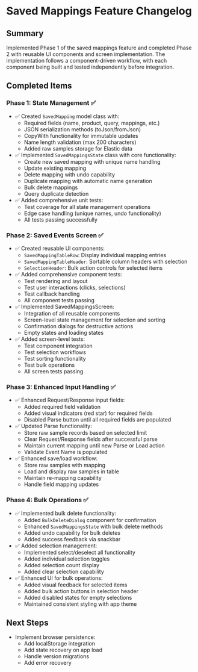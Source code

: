 # Saved Mappings Feature Changelog

## Summary
Implemented Phase 1 of the saved mappings feature and completed Phase 2 with reusable UI components and screen implementation. The implementation follows a component-driven workflow, with each component being built and tested independently before integration.

## Completed Items

### Phase 1: State Management ✅
- ✅ Created `SavedMapping` model class with:
  - Required fields (name, product, query, mappings, etc.)
  - JSON serialization methods (toJson/fromJson)
  - CopyWith functionality for immutable updates
  - Name length validation (max 200 characters)
  - Added raw samples storage for Elastic data
- ✅ Implemented `SavedMappingsState` class with core functionality:
  - Create new saved mapping with unique name handling
  - Update existing mapping
  - Delete mapping with undo capability
  - Duplicate mapping with automatic name generation
  - Bulk delete mappings
  - Query duplicate detection
- ✅ Added comprehensive unit tests:
  - Test coverage for all state management operations
  - Edge case handling (unique names, undo functionality)
  - All tests passing successfully

### Phase 2: Saved Events Screen ✅
- ✅ Created reusable UI components:
  - `SavedMappingTableRow`: Display individual mapping entries
  - `SavedMappingTableHeader`: Sortable column headers with selection
  - `SelectionHeader`: Bulk action controls for selected items
- ✅ Added comprehensive component tests:
  - Test rendering and layout
  - Test user interactions (clicks, selections)
  - Test callback handling
  - All component tests passing
- ✅ Implemented SavedMappingsScreen:
  - Integration of all reusable components
  - Screen-level state management for selection and sorting
  - Confirmation dialogs for destructive actions
  - Empty states and loading states
- ✅ Added screen-level tests:
  - Test component integration
  - Test selection workflows
  - Test sorting functionality
  - Test bulk operations
  - All screen tests passing

### Phase 3: Enhanced Input Handling ✅
- ✅ Enhanced Request/Response input fields:
  - Added required field validation
  - Added visual indicators (red star) for required fields
  - Disabled Parse button until all required fields are populated
- ✅ Updated Parse functionality:
  - Store raw sample records based on selected limit
  - Clear Request/Response fields after successful parse
  - Maintain current mapping until new Parse or Load action
  - Validate Event Name is populated
- ✅ Enhanced save/load workflow:
  - Store raw samples with mapping
  - Load and display raw samples in table
  - Maintain re-mapping capability
  - Handle field mapping updates

### Phase 4: Bulk Operations ✅
- ✅ Implemented bulk delete functionality:
  - Added `BulkDeleteDialog` component for confirmation
  - Enhanced `SavedMappingsState` with bulk delete methods
  - Added undo capability for bulk deletes
  - Added success feedback via snackbar
- ✅ Added selection management:
  - Implemented select/deselect all functionality
  - Added individual selection toggles
  - Added selection count display
  - Added clear selection capability
- ✅ Enhanced UI for bulk operations:
  - Added visual feedback for selected items
  - Added bulk action buttons in selection header
  - Added disabled states for empty selections
  - Maintained consistent styling with app theme

## Next Steps
- Implement browser persistence:
  - Add localStorage integration
  - Add state recovery on app load
  - Handle version migrations
  - Add error recovery 